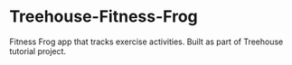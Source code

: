 # Treehouse-Fitness-Frog
Fitness Frog app that tracks exercise activities. Built as part of Treehouse tutorial project.
